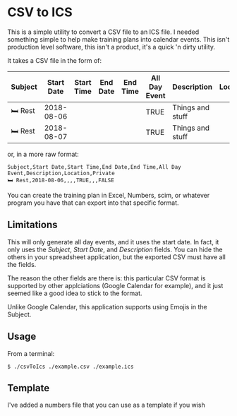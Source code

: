 # CSV to ICS

This is a simple utility to convert a CSV file to an ICS file. I needed something simple to help make training plans into calendar events. This isn't production level software, this isn't a product, it's a quick 'n dirty utility.

It takes a CSV file in the form of:

| Subject | Start Date | Start Time | End Date | End Time | All Day Event | Description | Location | Private |
|---------|------------|------------|----------|----------|---------------|-------------|----------|---------|
| 🛏 Rest | 2018-08-06 |            |          |          |     TRUE      | Things and stuff |      |  FALSE |
| 🛏 Rest | 2018-08-07 |            |          |          |     TRUE      | Things and stuff |      |  FALSE |

or, in a more raw format:

    Subject,Start Date,Start Time,End Date,End Time,All Day Event,Description,Location,Private
    🛏 Rest,2018-08-06,,,,TRUE,,,FALSE

You can create the training plan in Excel, Numbers, scim, or whatever program you have that can export into that specific format.

## Limitations

This will only generate all day events, and it uses the start date. In fact, it only uses the _Subject_, _Start Date_, and _Description_ fields. You can hide the others in your spreadsheet application, but the exported CSV must have all the fields.

The reason the other fields are there is: this particular CSV format is supported by other applciations (Google Calendar for example), and it just seemed like a good idea to stick to the format.

Unlike Google Calendar, this application supports using Emojis in the Subject.

## Usage

From a terminal:

    $ ./csvToIcs ./example.csv ./example.ics

## Template

I've added a numbers file that you can use as a template if you wish